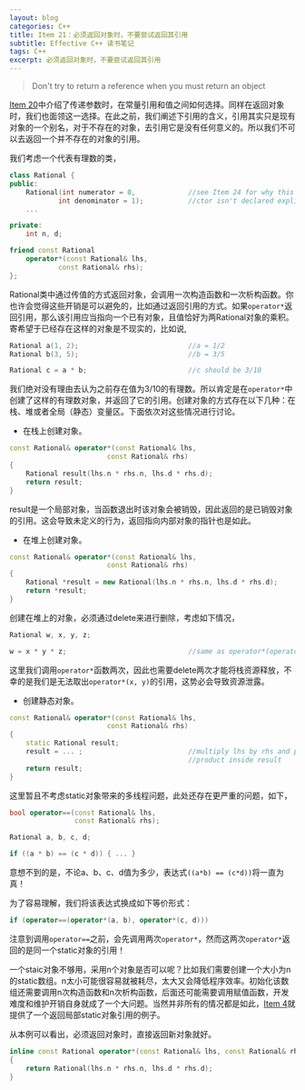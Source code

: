 ```yaml
---
layout: blog
categories: C++
title: Item 21：必须返回对象时，不要尝试返回其引用
subtitle: Effective C++ 读书笔记
tags: C++
excerpt: 必须返回对象时，不要尝试返回其引用
---
```


> Don't try to return a reference when you must return an object

[Item 20](/2016/02/08/effective-20.html)中介绍了传递参数时，在常量引用和值之间如何选择。同样在返回对象时，我们也面领这一选择。在此之前，我们阐述下引用的含义，引用其实只是现有对象的一个别名，对于不存在的对象，去引用它是没有任何意义的。所以我们不可以去返回一个并不存在的对象的引用。

我们考虑一个代表有理数的类，

```cpp
class Rational {
public:
    Rational(int numerator = 0,             //see Item 24 for why this
            int denominator = 1);           //ctor isn't declared explicit
    ...

private:
    int n, d;

friend const Rational 
    operator*(const Rational& lhs, 
            const Rational& rhs);
};
```

Rational类中通过传值的方式返回对象，会调用一次构造函数和一次析构函数。你也许会觉得这些开销是可以避免的，比如通过返回引用的方式。如果`operator*`返回引用，那么该引用应当指向一个已有对象，且值恰好为两Rational对象的乘积。寄希望于已经存在这样的对象是不现实的，比如说,

```cpp
Rational a(1, 2);                           //a = 1/2
Rational b(3, 5);                           //b = 3/5

Rational c = a * b;                         //c should be 3/10
```

我们绝对没有理由去认为之前存在值为3/10的有理数。所以肯定是在`operator*`中创建了这样的有理数对象，并返回了它的引用。创建对象的方式存在以下几种：在栈、堆或者全局（静态）变量区。下面依次对这些情况进行讨论。

* 在栈上创建对象。

```cpp
const Rational& operator*(const Rational& lhs, 
                        const Rational& rhs)
{
    Rational result(lhs.n * rhs.n, lhs.d * rhs.d);
    return result;
}
```

result是一个局部对象，当函数退出时该对象会被销毁，因此返回的是已销毁对象的引用。这会导致未定义的行为，返回指向内部对象的指针也是如此。

* 在堆上创建对象。

```cpp
const Rational& operator*(const Rational& lhs,
                        const Rational& rhs)
{
    Rational *result = new Rational(lhs.n * rhs.n, lhs.d * rhs.d);
    return *result;
}
```

创建在堆上的对象，必须通过delete来进行删除，考虑如下情况，

```cpp
Rational w, x, y, z;

w = x * y * z;                              //same as operator*(operator*(x, y), z)
```

这里我们调用`operator*`函数两次，因此也需要delete两次才能将栈资源释放，不幸的是我们是无法取出`operator*(x, y)`的引用，这势必会导致资源泄露。

* 创建静态对象。

```cpp
const Rational& operator*(const Rational& lhs,
                        const Rational& rhs)
{
    static Rational result; 
    result = ... ;                          //multiply lhs by rhs and put the
                                            //product inside result
    return result;
}
```

这里暂且不考虑static对象带来的多线程问题，此处还存在更严重的问题，如下，

```cpp
bool operator==(const Rational& lhs,        
                const Rational& rhs);

Rational a, b, c, d;

if ((a * b) == (c * d)) { ... }
```

意想不到的是，不论a、b、c、d值为多少，表达式`((a*b) == (c*d))`将一直为真！

为了容易理解，我们将该表达式换成如下等价形式：

```cpp
if (operator==(operator*(a, b), operator*(c, d)))
```

注意到调用`operator==`之前，会先调用两次`operator*`，然而这两次`operator*`返回的是同一个static对象的引用！

一个staic对象不够用，采用n个对象是否可以呢？比如我们需要创建一个大小为n的static数组。n太小可能很容易就被耗尽，太大又会降低程序效率。初始化该数组还需要调用n次构造函数和n次析构函数，后面还可能需要调用赋值函数，开发难度和维护开销自身就成了一个大问题。当然并非所有的情况都是如此，[Item 4](/2016/01/20/effective-4.html)就提供了一个返回局部static对象引用的例子。

从本例可以看出，必须返回对象时，直接返回新对象就好。

```cpp
inline const Rational operator*(const Rational& lhs, const Rational& rhs)
{
    return Rational(lhs.n * rhs.n, lhs.d * rhs.d);
}
```
